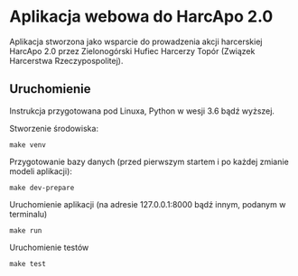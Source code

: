 # Aplikacja webowa do HarcApo 2.0
Aplikacja stworzona jako wsparcie do prowadzenia akcji harcerskiej HarcApo 2.0 przez 
Zielonogórski Hufiec Harcerzy Topór (Związek Harcerstwa Rzeczypospolitej).


## Uruchomienie
Instrukcja przygotowana pod Linuxa, Python w wesji 3.6 bądź wyższej.

Stworzenie środowiska:
```
make venv
```

Przygotowanie bazy danych (przed pierwszym startem i po każdej zmianie modeli aplikacji):
```
make dev-prepare
```

Uruchomienie aplikacji (na adresie 127.0.0.1:8000 bądź innym, podanym w terminalu)
```
make run
```

Uruchomienie testów
```
make test
```
